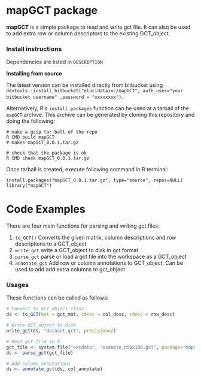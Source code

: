 # mapGCT package

**mapGCT** is a simple package to read and write gct file. It can also be used to add extra row or column descriptors to the existing GCT_object.

### Install instructions

Dependencies are listed in `DESCRIPTION`

**Installing from source**

The latest version can be installed directly from bitbucket using
`devtools::install_bitbucket("elucidatainc/mapGCT", auth_user="your bitbucket username" ,password = "xxxxxxxx")`.

Alternatively, R's `install.packages` function can be used at a tarball of the `mapGCT` archive. This archive can be generated by cloning this repository and doing the following:

	# make a gzip tar ball of the repo
	R CMD build mapGCT
	# makes mapGCT_0.0.1.tar.gz
	
	# check that the package is ok
	R CMD check mapGCT_0.0.1.tar.gz	

Once tarball is created, execute following command in R terminal:

	install.packages("mapGCT_0.0.1.tar.gz", type="source", repos=NULL)
	library("mapGCT")


# Code Examples

There are four main functions for parsing and writing gct files: 

  1. `to_GCT()` Converts the given matrix, column descriptions and row descriptions to a GCT_object
  2. `write_gct` write a GCT_object to disk in gct format
  3. `parse_gct` parse or load a gct file into the workspace as a GCT_object
  4. `annotate_gct` Add row or column annotations to GCT_object. Can be used to add add extra columns to gct_object

### Usages
These functions can be called as follows:
```R
# Convert to GCT_object class
ds <- to_GCT(mat = gct_mat, cdesc = col_desc, rdesc = row_desc)

# Write GCT_object to disk
write_gct(ds, "dataset.gct", precision=2)

# Read gct file in R
gct_file <- system.file("extdata", "example_n50x100.gct", package="mapGCT")
ds <- parse_gct(gct_file)

# Add column annotations
ds <- annotate_gct(ds, col_annotate) 
```